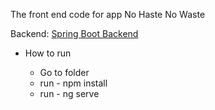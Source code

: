 The front end code for app No Haste No Waste

Backend: [Spring Boot Backend](https://github.com/vyashemang/spe_project_backend)


- How to run 

    * Go to folder 
    * run - npm install
    * run - ng serve
